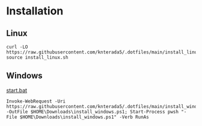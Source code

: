 # Installation

## Linux
```
curl -LO https://raw.githubusercontent.com/knterada5/.dotfiles/main/install_linux.sh; source install_linux.sh
```

## Windows
<a href="https://raw.githubusercontent.com/knterada5/.dotfiles/main/install_windows.ps1" download>start.bat</a> 

```
Invoke-WebRequest -Uri https://raw.githubusercontent.com/knterada5/.dotfiles/main/install_windows.ps1 -OutFile $HOME\Downloads\install_windows.ps1; Start-Process pwsh "-File $HOME\Downloads\install_windows.ps1" -Verb RunAs
```
